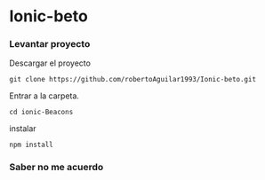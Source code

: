 # Ionic-beto

### Levantar proyecto
Descargar el proyecto
```
git clone https://github.com/robertoAguilar1993/Ionic-beto.git
```

Entrar a la carpeta.
```
cd ionic-Beacons
```

instalar
```
npm install
```


### Saber no me acuerdo
